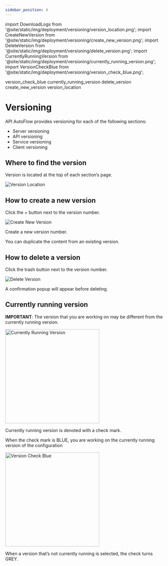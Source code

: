 ```yaml
---
sidebar_position: 4
---
```


import DownloadLogs from '@site/static/img/deployment/versioning/version_location.png';
import CreateNewVersion from '@site/static/img/deployment/versioning/create_new_version.png';
import DeleteVersion from '@site/static/img/deployment/versioning/delete_version.png';
import CurrentlyRunningVersion from '@site/static/img/deployment/versioning/currently_running_version.png';
import VersionCheckBlue from '@site/static/img/deployment/versioning/version_check_blue.png';

version_check_blue
currently_running_version
delete_version
create_new_version
version_location

# Versioning

API AutoFlow provides versioning for each of the following sections:

- Server versioning
- API versioning
- Service versioning
- Client versioning
<!-- - Intent versioning -->

## Where to find the version

Version is located at the top of each section’s page.

<div class="myResponsiveImg">
    <img src={DownloadLogs} alt="Version Location" class="myResponsiveImg"/>
</div>

## How to create a new version

Click the + button next to the version number.

<div class="myResponsiveImg">
    <img src={CreateNewVersion} alt="Create New Version" class="myResponsiveImg"/>
</div>

Create a new version number.

You can duplicate the content from an existing version.

## How to delete a version

Click the trash button next to the version number.

<div class="myResponsiveImg">
    <img src={DeleteVersion} alt="Delete Version" class="myResponsiveImg"/>
</div>

A confirmation popup will appear before deleting.

## Currently running version

 **IMPORTANT**: The version that you are working on may be different from the currently running version.


<div class="ResponsiveImg">
    <img src={CurrentlyRunningVersion} alt="Currently Running Version" width="300px" height="auto"/>
</div>

Currently running version is denoted with a check mark.

When the check mark is BLUE, you are working on the currently running version of the configuration

<div class="ResponsiveImg">
    <img src={VersionCheckBlue} alt="Version Check Blue" width="300px" height="auto"/>
</div>

When a version that’s not currently running is selected, the check turns GREY.
